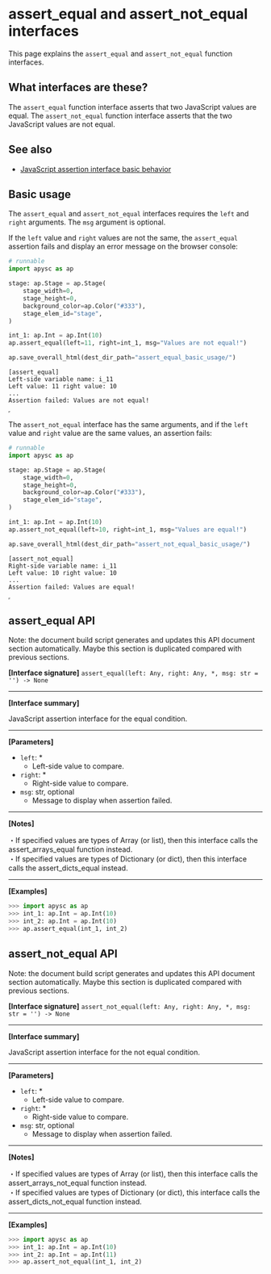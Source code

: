 # assert_equal and assert_not_equal interfaces

This page explains the `assert_equal` and `assert_not_equal` function interfaces.

## What interfaces are these?

The `assert_equal` function interface asserts that two JavaScript values are equal. The `assert_not_equal` function interface asserts that the two JavaScript values are not equal.

## See also

- [JavaScript assertion interface basic behavior](assertion_basic_behavior.md)

## Basic usage

The `assert_equal` and `assert_not_equal` interfaces requires the `left` and `right` arguments. The `msg` argument is optional.

If the `left` value and `right` values are not the same, the `assert_equal` assertion fails and display an error message on the browser console:

```py
# runnable
import apysc as ap

stage: ap.Stage = ap.Stage(
    stage_width=0,
    stage_height=0,
    background_color=ap.Color("#333"),
    stage_elem_id="stage",
)

int_1: ap.Int = ap.Int(10)
ap.assert_equal(left=11, right=int_1, msg="Values are not equal!")

ap.save_overall_html(dest_dir_path="assert_equal_basic_usage/")
```

```
[assert_equal]
Left-side variable name: i_11
Left value: 11 right value: 10
...
Assertion failed: Values are not equal!
```

<iframe src="static/assert_equal_basic_usage/index.html" width="0" height="0"></iframe>

The `assert_not_equal` interface has the same arguments, and if the `left` value and `right` value are the same values, an assertion fails:

```py
# runnable
import apysc as ap

stage: ap.Stage = ap.Stage(
    stage_width=0,
    stage_height=0,
    background_color=ap.Color("#333"),
    stage_elem_id="stage",
)

int_1: ap.Int = ap.Int(10)
ap.assert_not_equal(left=10, right=int_1, msg="Values are equal!")

ap.save_overall_html(dest_dir_path="assert_not_equal_basic_usage/")
```

```
[assert_not_equal]
Right-side variable name: i_11
Left value: 10 right value: 10
...
Assertion failed: Values are equal!
```

<iframe src="static/assert_not_equal_basic_usage/index.html" width="0" height="0"></iframe>


## assert_equal API

<!-- Docstring: apysc._console.assertion.assert_equal -->

<span class="inconspicuous-txt">Note: the document build script generates and updates this API document section automatically. Maybe this section is duplicated compared with previous sections.</span>

**[Interface signature]** `assert_equal(left: Any, right: Any, *, msg: str = '') -> None`<hr>

**[Interface summary]**

JavaScript assertion interface for the equal condition.<hr>

**[Parameters]**

- `left`: *
  - Left-side value to compare.
- `right`: *
  - Right-side value to compare.
- `msg`: str, optional
  - Message to display when assertion failed.

<hr>

**[Notes]**

 ・If specified values are types of Array (or list), then this interface calls the assert_arrays_equal function instead. <br> ・If specified values are types of Dictionary (or dict), then this interface calls the assert_dicts_equal instead.<hr>

**[Examples]**

```py
>>> import apysc as ap
>>> int_1: ap.Int = ap.Int(10)
>>> int_2: ap.Int = ap.Int(10)
>>> ap.assert_equal(int_1, int_2)
```

## assert_not_equal API

<!-- Docstring: apysc._console.assertion.assert_not_equal -->

<span class="inconspicuous-txt">Note: the document build script generates and updates this API document section automatically. Maybe this section is duplicated compared with previous sections.</span>

**[Interface signature]** `assert_not_equal(left: Any, right: Any, *, msg: str = '') -> None`<hr>

**[Interface summary]**

JavaScript assertion interface for the not equal condition.<hr>

**[Parameters]**

- `left`: *
  - Left-side value to compare.
- `right`: *
  - Right-side value to compare.
- `msg`: str, optional
  - Message to display when assertion failed.

<hr>

**[Notes]**

 ・If specified values are types of Array (or list), then this interface calls the assert_arrays_not_equal function instead. <br> ・If specified values are types of Dictionary (or dict), this interface calls the assert_dicts_not_equal function instead.<hr>

**[Examples]**

```py
>>> import apysc as ap
>>> int_1: ap.Int = ap.Int(10)
>>> int_2: ap.Int = ap.Int(11)
>>> ap.assert_not_equal(int_1, int_2)
```